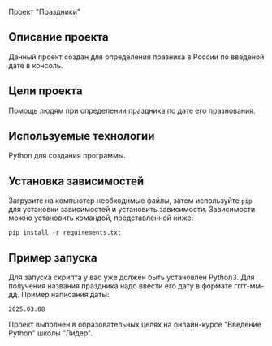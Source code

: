  Проект "Праздники"

## Описание проекта
Данный проект создан для определения празника в России по введеной дате в консоль.

## Цели проекта
Помощь людям при определении праздника по дате его празнования.

## Используемые технологии
Python для создания программы.

## Установка зависимостей
Загрузите на компьютер необходимые файлы, затем используйте `pip` для установки зависимостей и установить зависимости. 
Зависимости можно установить командой, представленной ниже:
```
pip install -r requirements.txt
```

## Пример запуска
Для запуска скрипта у вас уже должен быть установлен Python3.
Для получения названия праздника надо ввести его дату в формате гггг-мм-дд.
Пример написания даты:

```
2025.03.08
```



Проект выполнен в образовательных целях на онлайн-курсе "Введение Python" школы "Лидер".